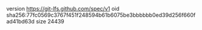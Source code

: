 version https://git-lfs.github.com/spec/v1
oid sha256:77fc0569c3767f451f248594b61b6075be3bbbbbb0ed39d256f660fad41bd63d
size 24439
